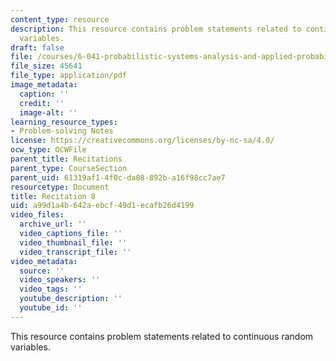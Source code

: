 ```yaml
---
content_type: resource
description: This resource contains problem statements related to continuous random
  variables.
draft: false
file: /courses/6-041-probabilistic-systems-analysis-and-applied-probability-fall-2010/a99d1a4b642aebcf49d1ecafb26d4199_MIT6_041F10_rec08.pdf
file_size: 45641
file_type: application/pdf
image_metadata:
  caption: ''
  credit: ''
  image-alt: ''
learning_resource_types:
- Problem-solving Notes
license: https://creativecommons.org/licenses/by-nc-sa/4.0/
ocw_type: OCWFile
parent_title: Recitations
parent_type: CourseSection
parent_uid: 61319af1-4f0c-da08-892b-a16f98cc7ae7
resourcetype: Document
title: Recitation 8
uid: a99d1a4b-642a-ebcf-49d1-ecafb26d4199
video_files:
  archive_url: ''
  video_captions_file: ''
  video_thumbnail_file: ''
  video_transcript_file: ''
video_metadata:
  source: ''
  video_speakers: ''
  video_tags: ''
  youtube_description: ''
  youtube_id: ''
---
```

This resource contains problem statements related to continuous random variables.